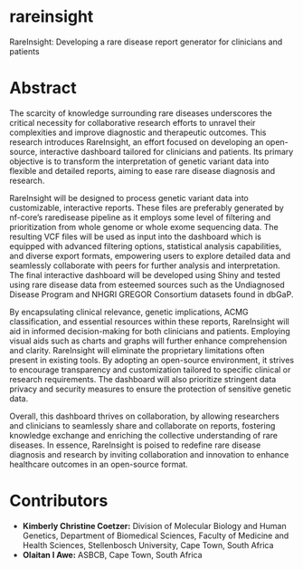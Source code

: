# rareinsight
RareInsight: Developing a rare disease report generator for clinicians and patients

# Abstract
The scarcity of knowledge surrounding rare diseases underscores the critical necessity for collaborative research efforts to unravel their complexities and improve diagnostic and therapeutic outcomes. This research introduces RareInsight, an effort focused on developing an open-source, interactive dashboard tailored for clinicians and patients. Its primary objective is to transform the interpretation of genetic variant data into flexible and detailed reports, aiming to ease rare disease diagnosis and research.

RareInsight will be designed to process genetic variant data into customizable, interactive reports. These files are preferably generated by nf-core’s raredisease pipeline as it employs some level of filtering and prioritization from whole genome or whole exome sequencing data. The resulting VCF files will be used as input into the dashboard which is equipped with advanced filtering options, statistical analysis capabilities, and diverse export formats, empowering users to explore detailed data and seamlessly collaborate with peers for further analysis and interpretation. The final interactive dashboard will be developed using Shiny and tested using rare disease data from esteemed sources such as the Undiagnosed Disease Program and NHGRI GREGOR Consortium datasets found in dbGaP.

By encapsulating clinical relevance, genetic implications, ACMG classification, and essential resources within these reports, RareInsight will aid in informed decision-making for both clinicians and patients. Employing visual aids such as charts and graphs will further enhance comprehension and clarity. RareInsight will eliminate the proprietary limitations often present in existing tools. By adopting an open-source environment, it strives to encourage transparency and customization tailored to specific clinical or research requirements. The dashboard will also prioritize stringent data privacy and security measures to ensure the protection of sensitive genetic data.

Overall, this dashboard thrives on collaboration, by allowing researchers and clinicians to seamlessly share and collaborate on reports, fostering knowledge exchange and enriching the collective understanding of rare diseases. In essence, RareInsight is poised to redefine rare disease diagnosis and research by inviting collaboration and innovation to enhance healthcare outcomes in an open-source format.

# Contributors
- **Kimberly Christine Coetzer:** Division of Molecular Biology and Human Genetics, Department of Biomedical Sciences, Faculty of Medicine and Health Sciences, Stellenbosch University, Cape Town, South Africa
- **Olaitan I Awe:** ASBCB, Cape Town, South Africa
